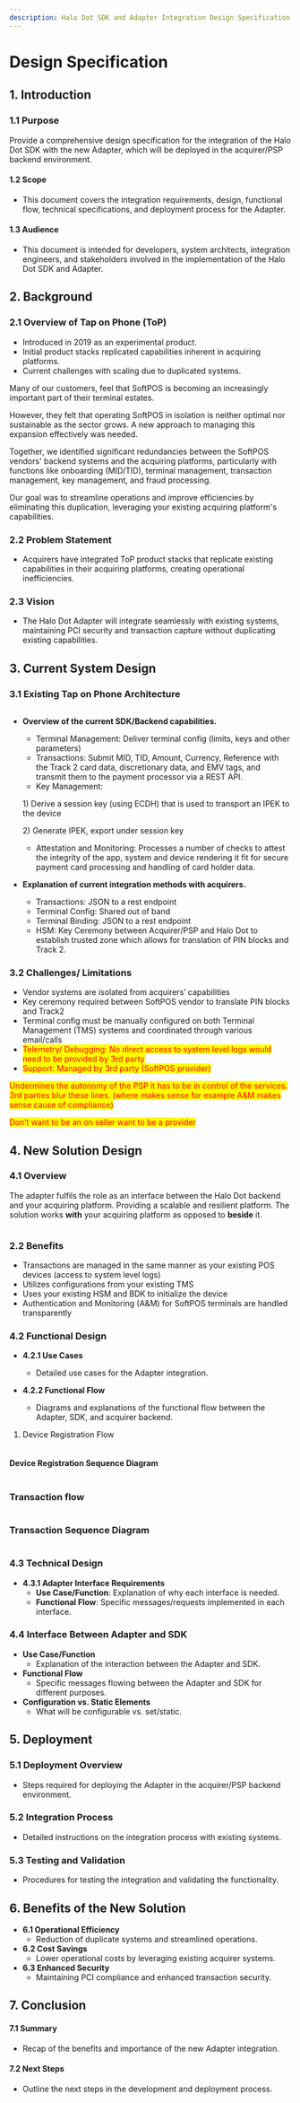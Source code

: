 ```yaml
---
description: Halo Dot SDK and Adapter Integration Design Specification
---
```


# Design Specification

## 1. Introduction

### 1.1 Purpose

Provide a comprehensive design specification for the integration of the Halo Dot SDK with the new Adapter, which will be deployed in the acquirer/PSP backend environment.

#### **1.2 Scope**

* This document covers the integration requirements, design, functional flow, technical specifications, and deployment process for the Adapter.

#### **1.3 Audience**

* This document is intended for developers, system architects, integration engineers, and stakeholders involved in the implementation of the Halo Dot SDK and Adapter.

## **2. Background**

### **2.1 Overview of Tap on Phone (ToP)**

* Introduced in 2019 as an experimental product.
* Initial product stacks replicated capabilities inherent in acquiring platforms.
* Current challenges with scaling due to duplicated systems.

Many of our customers, feel that SoftPOS is becoming an increasingly important part of their terminal estates.

However, they felt that operating SoftPOS in isolation is neither optimal nor sustainable as the sector grows. A new approach to managing this expansion effectively was needed.

Together, we identified significant redundancies between the SoftPOS vendors' backend systems and the acquiring platforms, particularly with functions like onboarding (MID/TID), terminal management, transaction management, key management, and fraud processing.

Our goal was to streamline operations and improve efficiencies by eliminating this duplication, leveraging your existing acquiring platform's capabilities.

### **2.2 Problem Statement**

* Acquirers have integrated ToP product stacks that replicate existing capabilities in their acquiring platforms, creating operational inefficiencies.

### **2.3 Vision**

* The Halo Dot Adapter will integrate seamlessly with existing systems, maintaining PCI security and transaction capture without duplicating existing capabilities.

## **3. Current System Design**

### **3.1 Existing Tap on Phone Architecture**

<figure><img src="../.gitbook/assets/image (5).png" alt=""><figcaption></figcaption></figure>

*   **Overview of the current SDK/Backend capabilities.**

    * Terminal Management: Deliver terminal config (limits, keys and other parameters)
    * Transactions: Submit MID, TID, Amount, Currency, Reference with the Track 2 card data, discretionary data, and EMV tags, and transmit them to the payment processor via a REST API.
    * Key Management:

    &#x20;    1\) Derive a session key (using ECDH) that is used to transport an IPEK to the device

    &#x20;    2\) Generate IPEK, export under session key

    * Attestation and Monitoring: Processes a number of checks to attest the integrity of the app, system and device rendering it fit for secure payment card processing and handling of card holder data.
* **Explanation of current integration methods with acquirers.**
  * Transactions: JSON to a rest endpoint
  * Terminal Config: Shared out of band
  * Terminal Binding: JSON to a rest endpoint
  * HSM: Key Ceremony between Acquirer/PSP and Halo Dot to establish trusted zone which allows for translation of PIN blocks and Track 2.

### **3.2 Challenges/ Limitations**

* Vendor systems are isolated from acquirers’ capabilities
* Key ceremony required between SoftPOS vendor to translate PIN blocks and Track2
* Terminal config must be manually configured on both Terminal Management (TMS) systems and coordinated through various email/calls
* <mark style="color:red;">Telemetry/ Debugging: No direct access to system level logs would need to be provided by 3rd party</mark>
* <mark style="color:red;">Support: Managed by 3rd party (SoftPOS provider)</mark>

<mark style="color:red;">Undermines the autonomy of the PSP it has to be in control of the services. 3rd parties blur these lines. (where makes sense for example A\&M makes sense cause of compliance)</mark>

<mark style="color:red;">Don’t want to be an on seller want to be a provider</mark>

## **4. New Solution Design**

### **4.1 Overview**

The adapter fulfils the role as an interface between the Halo Dot backend and your acquiring platform. Providing a scalable and resilient platform. The solution works **with** your acquiring platform as opposed to **beside** it.

<figure><img src="../.gitbook/assets/image (6).png" alt=""><figcaption></figcaption></figure>

### 2.2 Benefits

* Transactions are managed in the same manner as your existing POS devices (access to system level logs)
* Utilizes configurations from your existing TMS
* Uses your existing HSM and BDK to initialize the device
* Authentication and Monitoring (A\&M) for SoftPOS terminals are handled transparently

### **4.2 Functional Design**

* **4.2.1 Use Cases**
  * Detailed use cases for the Adapter integration.
*   **4.2.2 Functional Flow**

    * Diagrams and explanations of the functional flow between the Adapter, SDK, and acquirer backend.



1. Device Registration Flow&#x20;

<figure><img src="../.gitbook/assets/Activity Diagrams-Device Reg Halo.Adapter.drawio (3).png" alt=""><figcaption></figcaption></figure>

#### Device Registration Sequence Diagram

<figure><img src="../.gitbook/assets/Activity Diagrams-Device Registration Halo Adapter.drawio (3).png" alt=""><figcaption></figcaption></figure>

### **Transaction flow**&#x20;

<figure><img src="../.gitbook/assets/Activity Diagrams-Transaction Halo.Adapter.drawio (3).png" alt=""><figcaption></figcaption></figure>

### Transaction Sequence Diagram

<figure><img src="../.gitbook/assets/TransactionSequence.drawio.png" alt=""><figcaption></figcaption></figure>

### **4.3 Technical Design**

* **4.3.1 Adapter Interface Requirements**
  * **Use Case/Function**: Explanation of why each interface is needed.
  * **Functional Flow**: Specific messages/requests implemented in each interface.

### **4.4 Interface Between Adapter and SDK**

* **Use Case/Function**
  * Explanation of the interaction between the Adapter and SDK.
* **Functional Flow**
  * Specific messages flowing between the Adapter and SDK for different purposes.
* **Configuration vs. Static Elements**
  * What will be configurable vs. set/static.

## **5. Deployment**

### **5.1 Deployment Overview**

* Steps required for deploying the Adapter in the acquirer/PSP backend environment.

### **5.2 Integration Process**

* Detailed instructions on the integration process with existing systems.

### **5.3 Testing and Validation**

* Procedures for testing the integration and validating the functionality.

## **6. Benefits of the New Solution**

* **6.1 Operational Efficiency**
  * Reduction of duplicate systems and streamlined operations.
* **6.2 Cost Savings**
  * Lower operational costs by leveraging existing acquirer systems.
* **6.3 Enhanced Security**
  * Maintaining PCI compliance and enhanced transaction security.

## **7. Conclusion**

#### **7.1 Summary**

* Recap of the benefits and importance of the new Adapter integration.

#### **7.2 Next Steps**

* Outline the next steps in the development and deployment process.
